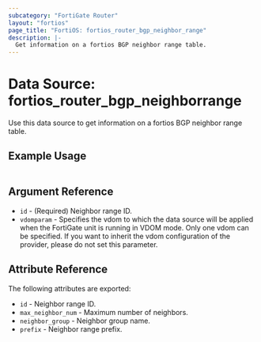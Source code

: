 ```yaml
---
subcategory: "FortiGate Router"
layout: "fortios"
page_title: "FortiOS: fortios_router_bgp_neighbor_range"
description: |-
  Get information on a fortios BGP neighbor range table.
---
```


# Data Source: fortios_router_bgp_neighborrange
Use this data source to get information on a fortios BGP neighbor range table.


## Example Usage

```hcl

```

## Argument Reference

* `id` - (Required) Neighbor range ID.
* `vdomparam` - Specifies the vdom to which the data source will be applied when the FortiGate unit is running in VDOM mode. Only one vdom can be specified. If you want to inherit the vdom configuration of the provider, please do not set this parameter.

## Attribute Reference

The following attributes are exported:

* `id` - Neighbor range ID.
* `max_neighbor_num` - Maximum number of neighbors.
* `neighbor_group` - Neighbor group name.
* `prefix` - Neighbor range prefix.
